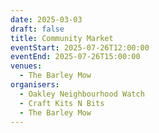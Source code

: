 ```yaml
---
date: 2025-03-03
draft: false
title: Community Market
eventStart: 2025-07-26T12:00:00
eventEnd: 2025-07-26T15:00:00
venues:
  - The Barley Mow
organisers:
  - Oakley Neighbourhood Watch
  - Craft Kits N Bits
  - The Barley Mow
---
```

